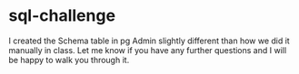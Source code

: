 # sql-challenge

I created the Schema table in pg Admin slightly different than how we did it manually in class. Let me know if you have any further questions and I will be happy to walk you through it.


